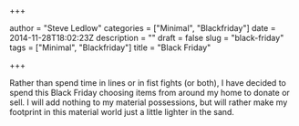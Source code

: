 +++

author = "Steve Ledlow"
categories = ["Minimal", "Blackfriday"]
date = 2014-11-28T18:02:23Z
description = ""
draft = false
slug = "black-friday"
tags = ["Minimal", "Blackfriday"]
title = "Black Friday"

+++

Rather than spend time in lines or in fist fights (or both), I have decided to spend this Black Friday choosing items from around my home to donate or sell. I will add nothing to my material possessions, but will rather make my footprint in this material world just a little lighter in the sand.

